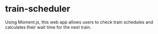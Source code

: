 # train-scheduler
Using Moment.js, this web app allows users to check train schedules and calculates their wait time for the next train.
